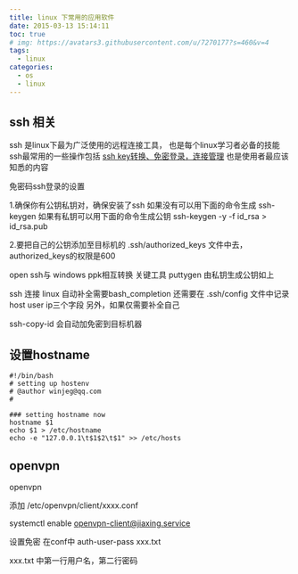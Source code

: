 ```yaml
---
title: linux 下常用的应用软件
date: 2015-03-13 15:14:11
toc: true
# img: https://avatars3.githubusercontent.com/u/7270177?s=460&v=4
tags:
  - linux
categories:
  - os
  - linux
---
```



## ssh 相关
ssh 是linux下最为广泛使用的远程连接工具， 也是每个linux学习者必备的技能    
ssh最常用的一些操作包括 [ssh key转换、免密登录，连接管理](./apps/ssh.md) 也是使用者最应该知悉的内容

免密码ssh登录的设置 

1.确保你有公钥私钥对，确保安装了ssh 
如果没有可以用下面的命令生成 
ssh-keygen 
如果有私钥可以用下面的命令生成公钥 
ssh-keygen -y -f id_rsa > id_rsa.pub 
 
2.要把自己的公钥添加至目标机的 
.ssh/authorized_keys 
文件中去，authorized_keys的权限是600 
 

open ssh与  windows ppk相互转换
关键工具 puttygen
由私钥生成公钥如上

ssh 连接 linux
自动补全需要bash_completion
还需要在 .ssh/config 文件中记录 host user ip三个字段
另外，如果仅需要补全自己

ssh-copy-id 会自动加免密到目标机器

## 设置hostname

```
#!/bin/bash
# setting up hostenv
# @author winjeg@qq.com
#

### setting hostname now
hostname $1
echo $1 > /etc/hostname
echo -e "127.0.0.1\t$1$2\t$1" >> /etc/hosts

```

## openvpn

openvpn 

添加  /etc/openvpn/client/xxxx.conf

systemctl enable openvpn-client@jiaxing.service

设置免密
在conf中
auth-user-pass  xxx.txt

xxx.txt 中第一行用户名，第二行密码
